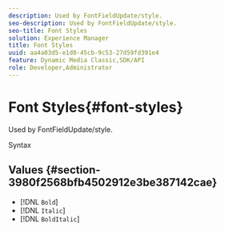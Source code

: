 ```yaml
---
description: Used by FontFieldUpdate/style.
seo-description: Used by FontFieldUpdate/style.
seo-title: Font Styles
solution: Experience Manager
title: Font Styles
uuid: aa4a03d5-e1d0-45cb-9c53-27d59fd391e4
feature: Dynamic Media Classic,SDK/API
role: Developer,Administrator
---
```


# Font Styles{#font-styles}

Used by FontFieldUpdate/style.

 Syntax 

## Values {#section-3980f2568bfb4502912e3be387142cae}

* [!DNL `Bold`] 
* [!DNL `Italic`] 
* [!DNL `BoldItalic`]

